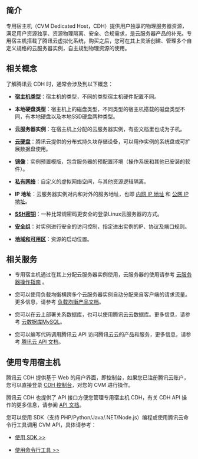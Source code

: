 ## 简介
专用宿主机（CVM Dedicated Host，CDH）提供用户独享的物理服务器资源，满足用户资源独享、资源物理隔离、安全、合规需求，是云服务器产品的补充。专用宿主机搭载了腾讯云虚拟化系统，购买之后，您可在其上灵活创建、管理多个自定义规格的云服务器实例，自主规划物理资源的使用。

## 相关概念

了解腾讯云 CDH 时，通常会涉及到以下概念：

- [**宿主机类型**]()：宿主机的类型，不同的类型宿主机硬件配置不同。

- **本地硬盘类型**：宿主机上的磁盘类型，不同类型的宿主机搭载的磁盘类型不同，有本地硬盘以及本地SSD硬盘两种类型。

- **云服务器实例**：在宿主机上分配的云服务器实例，有些文档里也成为子机。

- [**云硬盘**](/doc/product/213/4953)：腾讯云提供的分布式持久块存储设备，可以用作实例的系统盘或可扩展数据盘使用。

- [**镜像**](/doc/product/213/4940)：实例预置模版，包含服务器的预配置环境（操作系统和其他已安装的软件）。

- [**私有网络**](/doc/product/215/4927)：自定义的虚拟网络空间，与其他资源逻辑隔离。

- **IP 地址**：云服务器实例对内和对外的服务地址，也即 [内网 IP 地址](/doc/product/213/5225) 和 [公网 IP 地址](/doc/product/213/5224)。

- [**SSH密钥**](/document/product/213/6092)：一种比常规密码更安全的登录Linux云服务器的方式。

- [**安全组**](/doc/product/213/5221)：对实例进行安全的访问控制，指定进出实例的IP、协议及端口规则。

- [**地域和可用区**](/doc/product/213/6091)：资源的启动位置。


## 相关服务

- 专用宿主机通过在其上分配云服务器实例使用，云服务器的使用请参考 [云服务器操作指南](https://cloud.tencent.com/document/product/213/16918) 。

- 您可以使用负载均衡横跨多个云服务器实例自动分配来自客户端的请求流量。更多信息，请参考 [负载均衡产品文档](https://cloud.tencent.com/doc/product/214)。

- 您可以在云上部署关系数据库，也可以使用腾讯云云数据库。更多信息，请参考 [云数据库MySQL](https://cloud.tencent.com/doc/product/236)。

- 您可以编写代码调用腾讯云 API 访问腾讯云云的产品和服务，更多信息，请参考 [腾讯云 API 文档](https://cloud.tencent.com/document/api)。

## 使用专用宿主机

腾讯云 CDH 提供基于 Web 的用户界面，即控制台，如果您已注册腾讯云账户，您可以直接登录 [ CDH 控制台](https://console.cloud.tencent.com/cvm/cdh)，对您的 CVM 进行操作。

腾讯云 CDH 也提供了 API 接口方便您管理专用宿主机 CDH，有关 CDH API 操作的更多信息，请参阅 [API 文档](https://cloud.tencent.com/document/api/213/16473)。

您可以使用 SDK（支持 PHP/Python/Java/.NET/Node.js）编程或使用腾讯云命令行工具调用 CVM API，具体请参考：

- [使用 SDK >>](https://cloud.tencent.com/document/developer-resource)

- [使用命令行工具 >>](https://cloud.tencent.com/document/product/440/6317)







